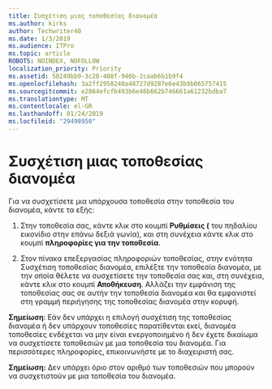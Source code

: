 ```yaml
---
title: Συσχέτιση μιας τοποθεσίας διανομέα
ms.author: kirks
author: Techwriter40
ms.date: 1/3/2019
ms.audience: ITPro
ms.topic: article
ROBOTS: NOINDEX, NOFOLLOW
localization_priority: Priority
ms.assetid: 50249bb9-3c28-408f-946b-2caab6b1b9f4
ms.openlocfilehash: 3a2ff2958240a48727d9287e6e43b9b065757415
ms.sourcegitcommit: e2864efcfb493b6e46b662b746661a61232bdba7
ms.translationtype: MT
ms.contentlocale: el-GR
ms.lasthandoff: 01/24/2019
ms.locfileid: "29498950"
---
```

# <a name="associate-a-hub-site"></a>Συσχέτιση μιας τοποθεσίας διανομέα

Για να συσχετίσετε μια υπάρχουσα τοποθεσία στην τοποθεσία του διανομέα, κάντε τα εξής:
  
1. Στην τοποθεσία σας, κάντε κλικ στο κουμπί **Ρυθμίσεις (** του πηδαλίου εικονίδιο στην επάνω δεξιά γωνία), και στη συνέχεια κάντε κλικ στο κουμπί **πληροφορίες για την τοποθεσία**. 
    
2. Στον πίνακα επεξεργασίας πληροφοριών τοποθεσίας, στην ενότητα Συσχέτιση τοποθεσίας διανομέα, επιλέξτε την τοποθεσία διανομέα, με την οποία θέλετε να συσχετίσετε την τοποθεσία σας και, στη συνέχεια, κάντε κλικ στο κουμπί **Αποθήκευση**. Αλλάζει την εμφάνιση της τοποθεσίας σας σε αυτήν την τοποθεσία διανομέα και θα εμφανιστεί στη γραμμή περιήγησης της τοποθεσίας διανομέα στην κορυφή. 
    
 **Σημείωση**: Εάν δεν υπάρχει η επιλογή συσχέτιση της τοποθεσίας διανομέα ή δεν υπάρχουν τοποθεσίες παρατίθενται εκεί, διανομέα τοποθεσίες ενδέχεται να μην είναι ενεργοποιημένο ή δεν έχετε δικαίωμα να συσχετίσετε τοποθεσιών με μια τοποθεσία του διανομέα. Για περισσότερες πληροφορίες, επικοινωνήστε με το διαχειριστή σας. 
  
 **Σημείωση:** Δεν υπάρχει όριο στον αριθμό των τοποθεσιών που μπορούν να συσχετιστούν με μια τοποθεσία του διανομέα. 
  

